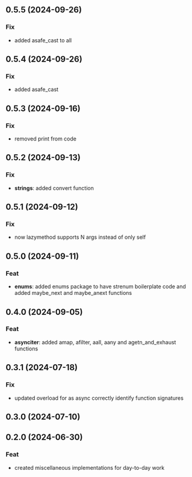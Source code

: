## 0.5.5 (2024-09-26)

### Fix

- added asafe_cast to all

## 0.5.4 (2024-09-26)

### Fix

- added asafe_cast

## 0.5.3 (2024-09-16)

### Fix

- removed print from code

## 0.5.2 (2024-09-13)

### Fix

- **strings**: added convert function

## 0.5.1 (2024-09-12)

### Fix

- now lazymethod supports N args instead of only self

## 0.5.0 (2024-09-11)

### Feat

- **enums**: added enums package to have strenum boilerplate code and added maybe_next and maybe_anext functions

## 0.4.0 (2024-09-05)

### Feat

- **asynciter**: added amap, afilter, aall, aany and agetn_and_exhaust functions

## 0.3.1 (2024-07-18)

### Fix

- updated overload for as async correctly identify function signatures

## 0.3.0 (2024-07-10)

## 0.2.0 (2024-06-30)

### Feat

- created miscellaneous implementations for day-to-day work
